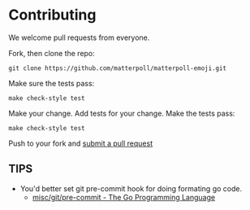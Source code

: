 # Contributing

We welcome pull requests from everyone.

Fork, then clone the repo:

    git clone https://github.com/matterpoll/matterpoll-emoji.git

Make sure the tests pass:

    make check-style test

Make your change. Add tests for your change. Make the tests pass:

    make check-style test

Push to your fork and [submit a pull request](https://github.com/matterpoll/matterpoll-emoji/compare/)

## TIPS

* You'd better set git pre-commit hook for doing formating go code.
  * [misc/git/pre-commit - The Go Programming Language](https://tip.golang.org/misc/git/pre-commit)
